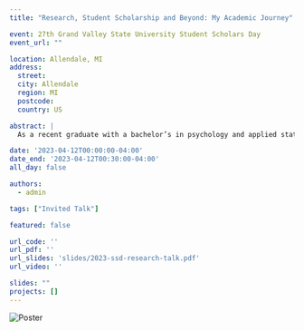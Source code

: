 ```yaml
---
title: "Research, Student Scholarship and Beyond: My Academic Journey"

event: 27th Grand Valley State University Student Scholars Day
event_url: ""

location: Allendale, MI
address:
  street: 
  city: Allendale
  region: MI
  postcode: 
  country: US

abstract: |
  As a recent graduate with a bachelor’s in psychology and applied statistics, Liam will provide an overview of his academic research and reflect on its value for graduate school applications. In his freshman year, Liam began research in an exercise science lab before declaring psychology as a major. In his senior year (2022), Liam was awarded the “Excellence in a Discipline” and the “Robert Hendersen Leadership” awards. Since then, he has engaged in two separate lines of research in social and cognitive psychology which have led to peer-reviewed publications and several manuscripts in progress. As an integral part of his academic journey, Liam will reflect on his participation in the Student Summer Scholars program and discuss the benefits of such programs offered by the Office of Undergraduate Research and Scholarship (OURS). Liam will discuss the importance of faculty mentorship and how active involvement in a research lab has helped prepare him for graduate school and a career in research.

date: '2023-04-12T00:00:00-04:00'
date_end: '2023-04-12T00:30:00-04:00'
all_day: false

authors:
  - admin

tags: ["Invited Talk"]

featured: false

url_code: ''
url_pdf: ''
url_slides: 'slides/2023-ssd-research-talk.pdf'
url_video: ''

slides: ""
projects: []
---
```


<img src="/pictures/2023-ssd-research-talk-pic1.jpg" alt="Poster" style="max-width: 100%; height: auto;" />